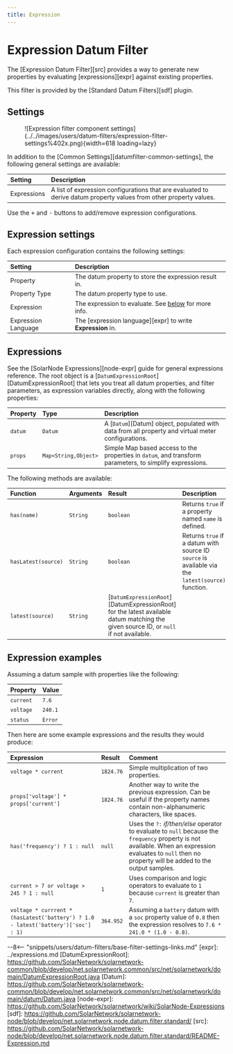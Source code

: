 ```yaml
---
title: Expression
---
```

# Expression Datum Filter

The [Expression Datum Filter][src] provides a way to generate new properties by evaluating
[expressions][expr] against existing properties.

This filter is provided by the [Standard Datum Filters][sdf] plugin.

## Settings

<figure markdown>
  ![Expression filter component settings](../../images/users/datum-filters/expression-filter-settings%402x.png){width=618 loading=lazy}
</figure>

In addition to the [Common Settings][datumfilter-common-settings], the following general settings are available:

| Setting            | Description                                                       |
|:-------------------|:------------------------------------------------------------------|
| Expressions        |  A list of expression configurations that are evaluated to derive datum property values from other property values. |

Use the <kbd>+</kbd> and <kbd>-</kbd> buttons to add/remove expression configurations.

## Expression settings

Each expression configuration contains the following settings:

| Setting             | Description                                                       |
|:--------------------|:------------------------------------------------------------------|
| Property            | The datum property to store the expression result in. |
| Property Type       | The datum property type to use. |
| Expression          | The expression to evaluate. See [below](#expressions) for more info. |
| Expression Language | The [expression language][expr] to write **Expression** in. |

## Expressions

See the [SolarNode Expressions][node-expr] guide for general expressions reference. The root object
is a [`DatumExpressionRoot`][DatumExpressionRoot] that lets you treat all datum properties, and
filter parameters, as expression variables directly, along with the following properties:

| Property | Type | Description |
|:---------|:-----|:------------|
| `datum` | `Datum` | A [`Datum`][Datum] object, populated with data from all property and virtual meter configurations. |
| `props` | `Map<String,Object>` | Simple Map based access to the properties in `datum`, and transform parameters, to simplify expressions. |

The following methods are available:

| Function | Arguments | Result | Description |
|:---------|:----------|:-------|:------------|
| `has(name)` | `String` | `boolean` | Returns `true` if a property named `name` is defined. |
| `hasLatest(source)` | `String` | `boolean` | Returns `true` if a datum with source ID `source` is available via the `latest(source)` function. |
| `latest(source)` | `String` | [`DatumExpressionRoot`][DatumExpressionRoot] for the latest available datum matching the given source ID, or `null` if not available. |

## Expression examples

Assuming a datum sample with properties like the following:

| Property | Value |
|:---------|:------|
| `current` | `7.6`   |
| `voltage` | `240.1` |
| `status`  | `Error` |

Then here are some example expressions and the results they would produce:

| Expression | Result | Comment |
|:-----------|:-------|:--------|
| `voltage * current` | `1824.76` | Simple multiplication of two properties. |
| `props['voltage'] * props['current']` | `1824.76` | Another way to write the previous expression. Can be useful if the property names contain non-alphanumeric characters, like spaces. |
| `has('frequency') ? 1 : null` | `null` | Uses the `?:` _if/then/else_ operator to evaluate to `null` because the `frequency` property is not available. When an expression evaluates to `null` then no property will be added to the output samples. |
| `current > 7 or voltage > 245 ? 1 : null` | `1` | Uses comparison and logic operators to evaluate to `1` because `current` is greater than `7`. |
| `voltage * currrent * (hasLatest('battery') ? 1.0 - latest('battery')['soc'] : 1)` | `364.952` | Assuming a `battery` datum with a `soc` property value of `0.8` then the expression resolves to `7.6 * 241.0 * (1.0 - 0.8)`. |

--8<-- "snippets/users/datum-filters/base-filter-settings-links.md"
[expr]: ../expressions.md
[DatumExpressionRoot]: https://github.com/SolarNetwork/solarnetwork-common/blob/develop/net.solarnetwork.common/src/net/solarnetwork/domain/DatumExpressionRoot.java
[Datum]: https://github.com/SolarNetwork/solarnetwork-common/blob/develop/net.solarnetwork.common/src/net/solarnetwork/domain/datum/Datum.java
[node-expr]: https://github.com/SolarNetwork/solarnetwork/wiki/SolarNode-Expressions
[sdf]: https://github.com/SolarNetwork/solarnetwork-node/blob/develop/net.solarnetwork.node.datum.filter.standard/
[src]: https://github.com/SolarNetwork/solarnetwork-node/blob/develop/net.solarnetwork.node.datum.filter.standard/README-Expression.md
